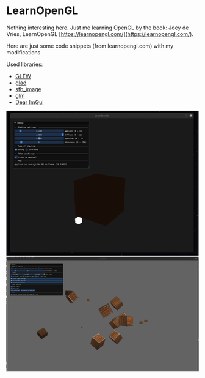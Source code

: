 # LearnOpenGL

Nothing interesting here. Just me learning OpenGL by the book: Joey de Vries, LearnOpenGL [https://learnopengl.com/](https://learnopengl.com/).

Here are just some code snippets (from learnopengl.com) with my modifications.

Used libraries:
* [GLFW](https://www.glfw.org/download.html)
* [glad](https://glad.dav1d.de/)
* [stb_image](https://github.com/nothings/stb/blob/master/stb_image.h)
* [glm](https://glm.g-truc.net/0.9.8/index.html)
* [Dear ImGui](https://github.com/ocornut/imgui)

![image](basic_lighting.gif)
![image](multiple_lights.gif)